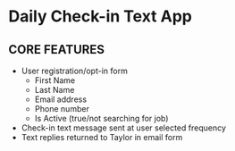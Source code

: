 # Daily Check-in Text App

## CORE FEATURES
* User registration/opt-in form
    * First Name
    * Last Name
    * Email address
    * Phone number
    * Is Active (true/not searching for job)
* Check-in text message sent at user selected frequency
* Text replies returned to Taylor in email form

